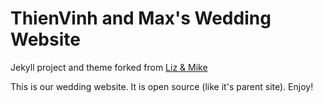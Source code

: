 # ThienVinh and Max's Wedding Website

Jekyll project and theme forked from [Liz & Mike](https://github.com/mikesplain/lizandmike.rocks)

This is our wedding website. It is open source (like it's parent site). Enjoy!

